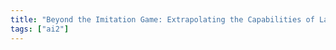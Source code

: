 ```yaml
---
title: "Beyond the Imitation Game: Extrapolating the Capabilities of Language Models"
tags: ["ai2"]
---
```

